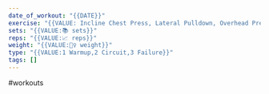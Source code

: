 ```yaml
---
date_of_workout: "{{DATE}}"
exercise: "{{VALUE: Incline Chest Press, Lateral Pulldown, Overhead Press, Row, Chest Fly, Triceps Press, Abdominal Curl, Bench Press, Bicep Curl, Chest Press, Dumbbell Chest Press, Shoulder Press, Pec Fly, Leg Press, Calf Raises,Rear Delts}}"
sets: "{{VALUE:📚 sets}}"
reps: "{{VALUE:📈 reps}}"
weight: "{{VALUE:🏋️‍♀️ weight}}"
type: "{{VALUE:1 Warmup,2 Circuit,3 Failure}}"
tags: []
---
```

#workouts